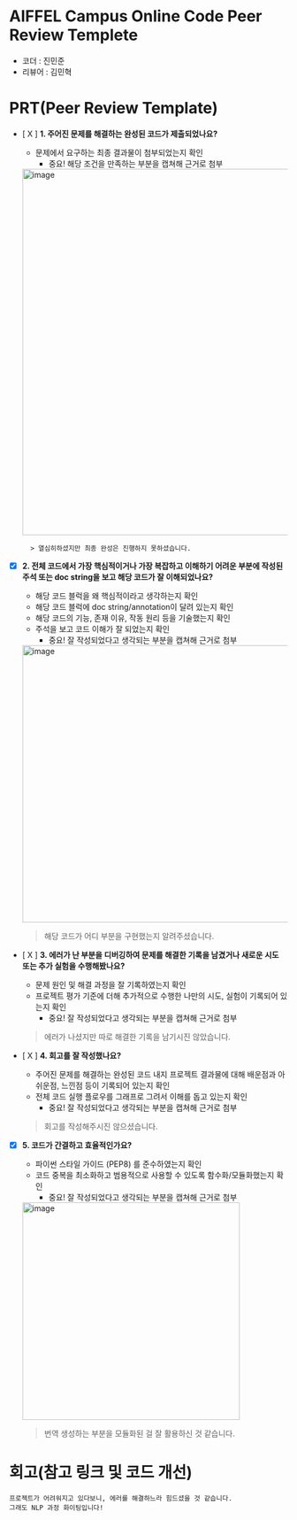 # AIFFEL Campus Online Code Peer Review Templete
- 코더 : 진민준
- 리뷰어 : 김민혁


# PRT(Peer Review Template)
- [ X ]  **1. 주어진 문제를 해결하는 완성된 코드가 제출되었나요?**
    - 문제에서 요구하는 최종 결과물이 첨부되었는지 확인
        - 중요! 해당 조건을 만족하는 부분을 캡쳐해 근거로 첨부

    <img width="662" alt="image" src="https://github.com/user-attachments/assets/8c4533af-7a4f-4229-8a18-c01203e78b1a">
       
        > 열심히하셨지만 최종 완성은 진행하지 못하셨습니다.
    
- [X]  **2. 전체 코드에서 가장 핵심적이거나 가장 복잡하고 이해하기 어려운 부분에 작성된 
주석 또는 doc string을 보고 해당 코드가 잘 이해되었나요?**
    - 해당 코드 블럭을 왜 핵심적이라고 생각하는지 확인
    - 해당 코드 블럭에 doc string/annotation이 달려 있는지 확인
    - 해당 코드의 기능, 존재 이유, 작동 원리 등을 기술했는지 확인
    - 주석을 보고 코드 이해가 잘 되었는지 확인
        - 중요! 잘 작성되었다고 생각되는 부분을 캡쳐해 근거로 첨부

    <img width="501" alt="image" src="https://github.com/user-attachments/assets/fc8a7af7-298f-463a-a95c-0503f2f7fe0b">

    > 해당 코드가 어디 부분을 구현했는지 알려주셨습니다.
        
- [ X ]  **3. 에러가 난 부분을 디버깅하여 문제를 해결한 기록을 남겼거나
새로운 시도 또는 추가 실험을 수행해봤나요?**
    - 문제 원인 및 해결 과정을 잘 기록하였는지 확인
    - 프로젝트 평가 기준에 더해 추가적으로 수행한 나만의 시도, 
    실험이 기록되어 있는지 확인
        - 중요! 잘 작성되었다고 생각되는 부분을 캡쳐해 근거로 첨부

    > 에러가 나셨지만 따로 해결한 기록을 남기시진 않았습니다.
        
- [ X ]  **4. 회고를 잘 작성했나요?**
    - 주어진 문제를 해결하는 완성된 코드 내지 프로젝트 결과물에 대해
    배운점과 아쉬운점, 느낀점 등이 기록되어 있는지 확인
    - 전체 코드 실행 플로우를 그래프로 그려서 이해를 돕고 있는지 확인
        - 중요! 잘 작성되었다고 생각되는 부분을 캡쳐해 근거로 첨부
     
    > 회고를 작성해주시진 않으셨습니다.
        
- [X]  **5. 코드가 간결하고 효율적인가요?**
    - 파이썬 스타일 가이드 (PEP8) 를 준수하였는지 확인
    - 코드 중복을 최소화하고 범용적으로 사용할 수 있도록 함수화/모듈화했는지 확인
        - 중요! 잘 작성되었다고 생각되는 부분을 캡쳐해 근거로 첨부

    <img width="393" alt="image" src="https://github.com/user-attachments/assets/11e6159e-a4f4-47b2-8ade-928d2e58d557">

    > 번역 생성하는 부분을 모듈화된 걸 잘 활용하신 것 같습니다.


# 회고(참고 링크 및 코드 개선)
```
프로젝트가 어려워지고 있다보니, 에러를 해결하느라 힘드셨을 것 같습니다.
그래도 NLP 과정 화이팅입니다!
```

